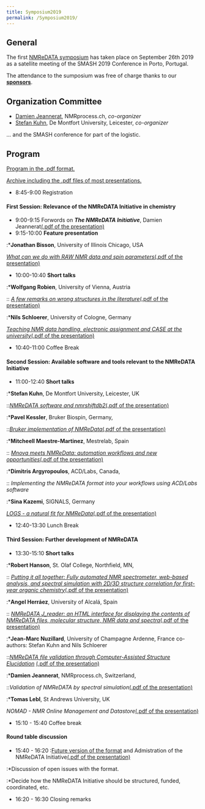 ```yaml
---
title: Symposium2019
permalink: /Symposium2019/
---
```


General
-------

The first [NMReDATA
symposium](https://www.eventbrite.com/e/nmredata-symposium-tickets-62143090657)
has taken place on September 26th 2019 as a satellite meeting of the
SMASH 2019 Conference in Porto, Portugal.

The attendance to the sumposium was free of charge thanks to our
[**sponsors**](/Sympsium2019sponsors "wikilink").

Organization Committee
----------------------

-   [Damien Jeannerat](https://www.NMRprocess.ch), NMRprocess.ch,
    *co-organizer*
-   [Stefan
    Kuhn](https://www.dmu.ac.uk/about-dmu/academic-staff/technology/stefan-kuhn/stefan-kuhn.aspx),
    De Montfort University, Leicester, *co-organizer*

... and the SMASH conference for part of the logistic.

Program
-------

[Program in the .pdf format.](/Media:Final_program.pdf "wikilink")

[Archive including the .pdf files of most
presentations.](/Media:Presentations.zip "wikilink")

-   8:45-9:00 Registration

#### First Session: Relevance of the NMReDATA Initiative in chemistry

-   9:00-9:15 Forwords on ***The NMReDATA Initiative***, Damien
    Jeannerat[(.pdf of the presentation)](/Media:DJ1.pdf "wikilink")
-   9:15-10:00 **Feature presentation**

:\***Jonathan Bisson**, University of Illinois Chicago, USA



[*What can we do with RAW NMR data and spin
parameters*](/JB_abstract "wikilink")[(.pdf of the
presentation)](/Media:JB.pdf "wikilink")

-   10:00-10:40 **Short talks**

:\***Wolfgang Robien**, University of Vienna, Austria

:: [*A few remarks on wrong structures in the
literature*](/WR_abstract "wikilink")[(.pdf of the
presentation)](/Media:WR.pdf "wikilink")

:\***Nils Schloerer**, University of Cologne, Germany



[*Teaching NMR data handling, electronic assignment and CASE at the
university*](/NS_abstract "wikilink")[(.pdf of the
presentation)](/Media:NS.pdf "wikilink")

-   10:40-11:00 Coffee Break

#### Second Session: Available software and tools relevant to the NMReDATA Initiative

-   11:00-12:40 **Short talks**

:\***Stefan Kuhn**, De Montfort University, Leicester, UK

::[*NMReDATA software and nmrshiftdb2*](/SK_abstract "wikilink")[(.pdf
of the presentation)](/Media:SK.pdf "wikilink")

:\***Pavel Kessler**, Bruker Biospin, Germany,

::[*Bruker implementation of NMReData*](/PK_abstract "wikilink")[(.pdf
of the presentation)](/Media:PK.pdf "wikilink")

:\***Mitcheell Maestre-Martinez**, Mestrelab, Spain

:: [*Mnova meets NMReData: automation workflows and new
opportunities*](/CC_abstract "wikilink")[(.pdf of the
presentation)](/Media:MM.pdf "wikilink")

:\***Dimitris Argyropoulos**, ACD/Labs, Canada,

:: *Implementing the NMReDATA format into your workflows using ACD/Labs
software*

:\***Sina Kazemi**, SIGNALS, Germany



[*LOGS - a natural fit for NMReData*](/JL_abstract "wikilink")[(.pdf of
the presentation)](/Media:SK2.pdf "wikilink")

-   12:40-13:30 Lunch Break

#### Third Session: Further development of NMReDATA

-   13:30-15:10 **Short talks**

:\***Robert Hanson**, St. Olaf College, Northfield, MN,

:: [*Putting it all together: Fully automated NMR spectrometer,
web-based analysis, and spectral simulation with 2D/3D structure
correlation for first-year organic
chemistry*](/RH_abstract "wikilink")[(.pdf of the
presentation)](/Media:RH.pdf "wikilink")

:\***Angel Herráez**, University of Alcalá, Spain

:: [*NMReDATA J_reader: an HTML interface for displaying the contents of
NMReDATA files, molecular structure, NMR data and
spectra*](/AH_abstract "wikilink")[(.pdf of the
presentation)](/Media:AH.pdf "wikilink")

:\***Jean-Marc Nuzillard**, University of Champagne Ardenne, France
co-authors: Stefan Kuhn and Nils Schloerer

::[*NMReDATA file validation through Computer-Assisted Structure
Elucidation*](/JMN-abstract "wikilink") [(.pdf of the
presentation)](/Media:JMN.pdf "wikilink")

:\***Damien Jeannerat**, NMRprocess.ch, Switzerland,

::*Validation of NMReDATA by spectral simulation*[(.pdf of the
presentation)](/Media:DJ2.pdf "wikilink")

:\***Tomas Lebl**, St Andrews University, UK



*NOMAD - NMR Online Management and Datastore*[(.pdf of the
presentation)](/Media:TL.pdf "wikilink")

-   15:10 - 15:40 Coffee break

#### Round table discussion

-   15:40 - 16:20 :[Future version of the
    format](/Future_version "wikilink") and Admistration of the NMReDATA
    Initiative[(.pdf of the presentation)](/Media:DJ3.pdf "wikilink")

:\*Discussion of open issues with the format.

:\*Decide how the NMReDATA Initiative should be structured, funded,
coordinated, etc.

-   16:20 - 16:30 Closing remarks